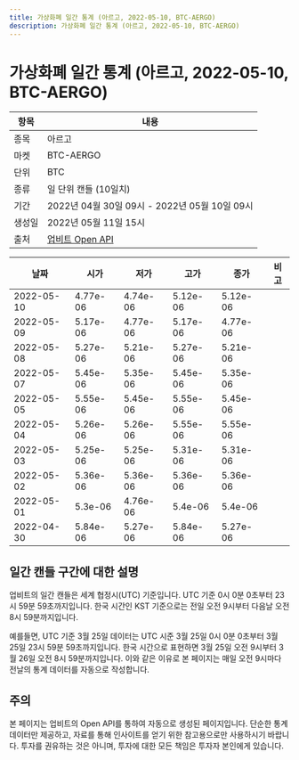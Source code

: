 ```yaml
---
title: 가상화폐 일간 통계 (아르고, 2022-05-10, BTC-AERGO)
description: 가상화폐 일간 통계 (아르고, 2022-05-10, BTC-AERGO)
---
```



가상화폐 일간 통계 (아르고, 2022-05-10, BTC-AERGO)
===

|항목|내용|
|--|--|
|종목|아르고|
|마켓|BTC-AERGO|
|단위|BTC|
|종류|일 단위 캔들 (10일치)|
|기간|2022년 04월 30일 09시 - 2022년 05월 10일 09시|
|생성일|2022년 05월 11일 15시|
|출처|[업비트 Open API](https://docs.upbit.com)|


|날짜|시가|저가|고가|종가|비고|
|--|--|--|--|--|--|
|2022-05-10|4.77e-06|4.74e-06|5.12e-06|5.12e-06|    |
|2022-05-09|5.17e-06|4.77e-06|5.17e-06|4.77e-06|    |
|2022-05-08|5.27e-06|5.21e-06|5.27e-06|5.21e-06|    |
|2022-05-07|5.45e-06|5.35e-06|5.45e-06|5.35e-06|    |
|2022-05-05|5.55e-06|5.45e-06|5.55e-06|5.45e-06|    |
|2022-05-04|5.26e-06|5.26e-06|5.55e-06|5.55e-06|    |
|2022-05-03|5.25e-06|5.25e-06|5.31e-06|5.31e-06|    |
|2022-05-02|5.36e-06|5.36e-06|5.36e-06|5.36e-06|    |
|2022-05-01|5.3e-06|4.76e-06|5.4e-06|5.4e-06|    |
|2022-04-30|5.84e-06|5.27e-06|5.84e-06|5.27e-06|    |


일간 캔들 구간에 대한 설명
---


업비트의 일간 캔들은 세계 협정시(UTC) 기준입니다. 
UTC 기준 0시 0분 0초부터 23시 59분 59초까지입니다. 
한국 시간인 KST 기준으로는 전일 오전 9시부터 다음날 오전 8시 59분까지입니다. 


예를들면, UTC 기준 3월 25일 데이터는 UTC 시준 3월 25일 0시 0분 0초부터 3월 25일 23시 59분 59초까지입니다. 
한국 시간으로 표현하면 3월 25일 오전 9시부터 3월 26일 오전 8시 59분까지입니다. 
이와 같은 이유로 본 페이지는 매일 오전 9시마다 전날의 통계 데이터를 자동으로 작성합니다. 


주의
---


본 페이지는 업비트의 Open API를 통하여 자동으로 생성된 페이지입니다. 
단순한 통계 데이터만 제공하고, 자료를 통해 인사이트를 얻기 위한 참고용으로만 사용하시기 바랍니다. 
투자를 권유하는 것은 아니며, 투자에 대한 모든 책임은 투자자 본인에게 있습니다. 
